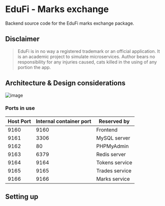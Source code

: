 # EduFi - Marks exchange

Backend source code for the EduFi marks exchange package.

## Disclaimer
> EduFi is in no way a registered trademark or an official application. It is an academic project to simulate microservices. Author bears no responsibility for any injuries caused, cats killed in the using of any portion the app.

## Architecture & Design considerations
![image](https://user-images.githubusercontent.com/93184095/150818159-a0488dfe-cf14-42ba-a72d-abfc0b5e4089.png)

### Ports in use
| Host Port | Internal container port | Reserved by |
| ---- | ---- | ---- |
| 9160 | 9160 | Frontend |
| 9161 | 3306 | MySQL server |
| 9162 | 80 | PHPMyAdmin |
| 9163 | 6379 | Redis server |
| 9164 | 9164 | Tokens service |
| 9165 | 9165 | Trades service |
| 9166 | 9166 | Marks service |

## Setting up

